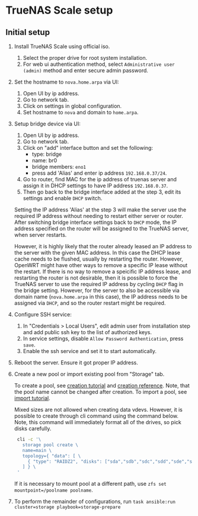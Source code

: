 # TrueNAS Scale setup

## Initial setup

1. Install TrueNAS Scale using official iso.

   1. Select the proper drive for root system installation.
   2. For web ui authentication method, select `Administrative user (admin)`
      method and enter secure admin password.

2. Set the hostname to `nova.home.arpa` via UI:

   1. Open UI by ip address.
   2. Go to network tab.
   3. Click on settings in global configuration.
   4. Set hostname to `nova` and domain to `home.arpa`.

3. Setup bridge device via UI:

   1. Open UI by ip address.
   2. Go to network tab.
   3. Click on "add" interface button and set the following:
      - type: bridge
      - name: br0
      - bridge members: `eno1`
      - press add 'Alias' and enter ip address `192.168.0.37/24`.
   4. Go to router, find MAC for the ip address of truenas server and assign it
      in DHCP settings to have IP address `192.168.0.37`.
   5. Then go back to the bridge interface added at the step 3, edit its
      settings and enable `DHCP` switch.

   Setting the IP address 'Alias' at the step 3 will make the server use the
   required IP address without needing to restart either server or router. After
   switching bridge interface settings back to `DHCP` mode, the IP address
   specified on the router will be assigned to the TrueNAS server, when server
   restarts.

   However, it is highly likely that the router already leased an IP address to
   the server with the given MAC address. In this case the DHCP lease cache
   needs to be flushed, usually by restarting the router. However, OpenWRT might
   have other ways to remove a specific IP lease without the restart. If there
   is no way to remove a speicific IP address lease, and restarting the router
   is not desirable, then it is possible to force the TrueNAS server to use the
   required IP address by cycling `DHCP` flag in the bridge setting. However,
   for the server to also be accessible via domain name (`nova.home.arpa` in
   this case), the IP address needs to be assigned via `DHCP`, and so the router
   restart might be required.

4. Configure SSH service:

   1. In "Credentials > Local Users", edit admin user from installation step and
      add public ssh key to the list of authorized keys.
   2. In service settings, disable `Allow Password Authentication`, press
      `save`.
   3. Enable the ssh service and set it to start automatically.

5. Reboot the server. Ensure it got proper IP address.

6. Create a new pool or import existing pool from "Storage" tab.

   To create a pool, see
   [creation tutorial](https://www.truenas.com/docs/scale/scaletutorials/storage/createpoolwizard/)
   and
   [creation reference](https://www.truenas.com/docs/scale/scaleuireference/storage/poolcreatewizardscreens/).
   Note, that the pool name cannot be changed after creation. To import a pool,
   see
   [import tutorial](https://www.truenas.com/docs/scale/scaletutorials/storage/importpoolscale/).

   Mixed sizes are not allowed when creating data vdevs. However, it is possible
   to create through cli command using the command below. Note, this command
   will immediately format all of the drives, so pick disks carefully.

   ```bash
    cli -c '\
      storage pool create \
      name=main \
      topology={ "data": [ \
        { "type": "RAIDZ2", "disks": ["sda","sdb","sdc","sdd","sde","sdf"] } \
      ] } \
    '
   ```

   If it is necessary to mount pool at a different path, use
   `zfs set mountpoint=/poolname poolname`.

7. To perform the remainder of configurations, run
   `task ansible:run cluster=storage playbook=storage-prepare`
